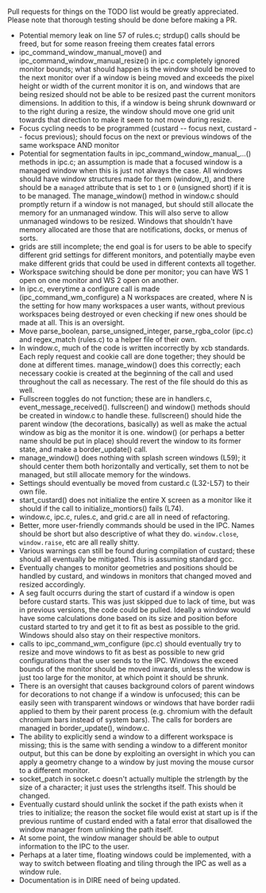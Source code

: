 Pull requests for things on the TODO list would be greatly appreciated. Please note that thorough testing should be done before making a PR.

- Potential memory leak on line 57 of rules.c; strdup() calls should be freed, but for some reason freeing them creates fatal errors
- ipc_command_window_manual_move() and ipc_command_window_manual_resize() in ipc.c completely ignored monitor bounds; what should happen is the window should be moved to the next monitor over if a window is being moved and exceeds the pixel height or width of the current monitor it is on, and windows that are being resized should not be able to be resized past the current monitors dimensions. In addition to this, if a window is being shrunk downward or to the right during a resize, the window should move one grid unit towards that direction to make it seem to not move during resize.
- Focus cycling needs to be programmed (custard -- focus next, custard -- focus previous); should focus on the next or previous windows of the same workspace AND monitor
- Potential for segmentation faults in ipc_command_window_manual_...() methods in ipc.c; an assumption is made that a focused window is a managed window when this is just not always the case. All windows should have window structures made for them (window_t), and there should be a `managed` attribute that is set to `1` or `0` (unsigned short) if it is to be managed. The manage_window() method in window.c should promptly return if a window is not managed, but should still allocate the memory for an unmanaged window. This will also serve to allow unmanaged windows to be resized. Windows that shouldn't have memory allocated are those that are notifications, docks, or menus of sorts.
- grids are still incomplete; the end goal is for users to be able to specify different grid settings for different monitors, and potentially maybe even make different grids that could be used in different contexts all together.
- Workspace switching should be done per monitor; you can have WS 1 open on one monitor and WS 2 open on another.
- In ipc.c, everytime a configure call is made (ipc_command_wm_configure) a N workspaces are created, where N is the setting for how many workspaces a user wants, without previous workspaces being destroyed or even checking if new ones should be made at all. This is an oversight.
- Move parse_boolean, parse_unsigned_integer, parse_rgba_color (ipc.c) and regex_match (rules.c) to a helper file of their own.
- In window.c, much of the code is written incorrectly by xcb standards. Each reply request and cookie call are done together; they should be done at different times. manage_window() does this correctly; each necessary cookie is created at the beginning of the call and used throughout the call as necessary. The rest of the file should do this as well.
- Fullscreen toggles do not function; these are in handlers.c, event_message_received(). fullscreen() and window() methods should be created in window.c to handle these. fullscreen() should hide the parent window (the decorations, basically) as well as make the actual window as big as the monitor it is one. window() (or perhaps a better name should be put in place) should revert the window to its former state, and make a border_update() call.
- manage_window() does nothing with splash screen windows (L59); it should center them both horizontally and vertically, set them to not be managed, but still allocate memory for the windows.
- Settings should eventually be moved from custard.c (L32-L57) to their own file.
- start_custard() does not initialize the entire X screen as a monitor like it should if the call to initialize_montiors() fails (L74).
- window.c, ipc.c, rules.c, and grid.c are all in need of refactoring.
- Better, more user-friendly commands should be used in the IPC. Names should be short but also descriptive of what they do. `window.close`, `window.raise`, etc are all really shitty.
- Various warnings can still be found during compilation of custard; these should all eventually be mitigated. This is assuming standard gcc.
- Eventually changes to monitor geometries and positions should be handled by custard, and windows in monitors that changed moved and resized accordingly.
- A seg fault occurrs during the start of custard if a window is open before custard starts. This was just skipped due to lack of time, but was in previous versions, the code could be pulled. Ideally a window would have some calculations done based on its size and position before custard started to try and get it to fit as best as possible to the grid. Windows should also stay on their respective monitors.
- calls to ipc_command_wm_configure (ipc.c) should eventually try to resize and move windows to fit as best as possible to new grid configurations that the user sends to the IPC. Windows the exceed bounds of the monitor should be moved inwards, unless the window is just too large for the monitor, at which point it should be shrunk.
- There is an oversight that causes background colors of parent windows for decorations to not change if a window is unfocused; this can be easily seen with transparent windows or windows that have border radii applied to them by their parent process (e.g. chromium with the default chromium bars instead of system bars). The calls for borders are managed in border_update(), window.c.
- The ability to explicitly send a window to a different workspace is missing; this is the same with sending a window to a different monitor output, but this can be done by exploiting an oversight in which you can apply a geometry change to a window by just moving the mouse cursor to a different monitor.
- socket_patch in socket.c doesn't actually multiple the strlength by the size of a character; it just uses the strlengths itself. This should be changed.
- Eventually custard should unlink the socket if the path exists when it tries to initialize; the reason the socket file would exist at start up is if the previous runtime of custard ended with a fatal error that disallowed the window manager from unlinking the path itself.
- At some point, the window manager should be able to output information to the IPC to the user.
- Perhaps at a later time, floating windows could be implemented, with a way to switch between floating and tiling through the IPC as well as a window rule.
- Documentation is in DIRE need of being updated.
